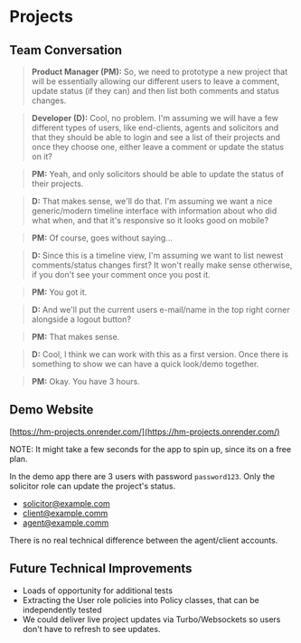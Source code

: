 # Projects

## Team Conversation

> **Product Manager (PM):** So, we need to prototype a new project that will be essentially allowing our different users to leave a comment, update status (if they can) and then list both comments and status changes.

> **Developer (D):** Cool, no problem. I'm assuming we will have a few different types of users, like end-clients, agents and solicitors and that they should be able to login and see a list of their projects and once they choose one, either leave a comment or update the status on it?

> **PM:** Yeah, and only solicitors should be able to update the status of their projects.

> **D:** That makes sense, we'll do that. I'm assuming we want a nice generic/modern timeline interface with information about who did what when, and that it's responsive so it looks good on mobile?

> **PM:** Of course, goes without saying...

> **D:** Since this is a timeline view, I'm assuming we want to list newest comments/status changes first? It won't really make sense otherwise, if you don't see your comment once you post it.

> **PM:** You got it.

> **D:** And we'll put the current users e-mail/name in the top right corner alongside a logout button?

> **PM:** That makes sense.

> **D:** Cool, I think we can work with this as a first version. Once there is something to show we can have a quick look/demo together.

> **PM:** Okay. You have 3 hours.

## Demo Website

[https://hm-projects.onrender.com/](https://hm-projects.onrender.com/)

NOTE: It might take a few seconds for the app to spin up, since its on a free plan.

In the demo app there are 3 users with password `password123`. Only the solicitor role can update the project's status.

- solicitor@example.com
- client@example.comm
- agent@example.comm

There is no real technical difference between the agent/client accounts.

## Future Technical Improvements

- Loads of opportunity for additional tests
- Extracting the User role policies into Policy classes, that can be independently tested
- We could deliver live project updates via Turbo/Websockets so users don't have to refresh to see updates.
